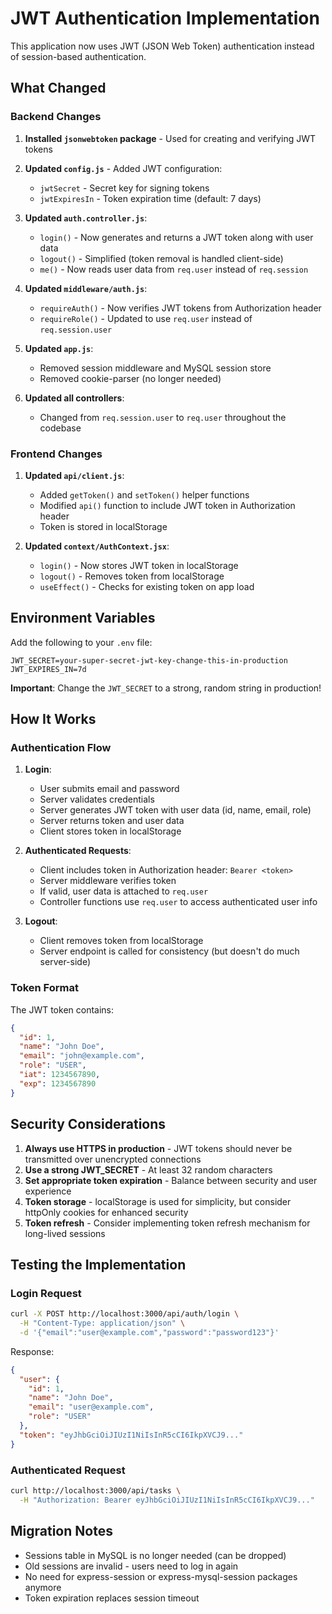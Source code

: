 # JWT Authentication Implementation

This application now uses JWT (JSON Web Token) authentication instead of session-based authentication.

## What Changed

### Backend Changes

1. **Installed `jsonwebtoken` package** - Used for creating and verifying JWT tokens

2. **Updated `config.js`** - Added JWT configuration:
   - `jwtSecret` - Secret key for signing tokens
   - `jwtExpiresIn` - Token expiration time (default: 7 days)

3. **Updated `auth.controller.js`**:
   - `login()` - Now generates and returns a JWT token along with user data
   - `logout()` - Simplified (token removal is handled client-side)
   - `me()` - Now reads user data from `req.user` instead of `req.session`

4. **Updated `middleware/auth.js`**:
   - `requireAuth()` - Now verifies JWT tokens from Authorization header
   - `requireRole()` - Updated to use `req.user` instead of `req.session.user`

5. **Updated `app.js`**:
   - Removed session middleware and MySQL session store
   - Removed cookie-parser (no longer needed)

6. **Updated all controllers**:
   - Changed from `req.session.user` to `req.user` throughout the codebase

### Frontend Changes

1. **Updated `api/client.js`**:
   - Added `getToken()` and `setToken()` helper functions
   - Modified `api()` function to include JWT token in Authorization header
   - Token is stored in localStorage

2. **Updated `context/AuthContext.jsx`**:
   - `login()` - Now stores JWT token in localStorage
   - `logout()` - Removes token from localStorage
   - `useEffect()` - Checks for existing token on app load

## Environment Variables

Add the following to your `.env` file:

```env
JWT_SECRET=your-super-secret-jwt-key-change-this-in-production
JWT_EXPIRES_IN=7d
```

**Important**: Change the `JWT_SECRET` to a strong, random string in production!

## How It Works

### Authentication Flow

1. **Login**:
   - User submits email and password
   - Server validates credentials
   - Server generates JWT token with user data (id, name, email, role)
   - Server returns token and user data
   - Client stores token in localStorage

2. **Authenticated Requests**:
   - Client includes token in Authorization header: `Bearer <token>`
   - Server middleware verifies token
   - If valid, user data is attached to `req.user`
   - Controller functions use `req.user` to access authenticated user info

3. **Logout**:
   - Client removes token from localStorage
   - Server endpoint is called for consistency (but doesn't do much server-side)

### Token Format

The JWT token contains:
```json
{
  "id": 1,
  "name": "John Doe",
  "email": "john@example.com",
  "role": "USER",
  "iat": 1234567890,
  "exp": 1234567890
}
```

## Security Considerations

1. **Always use HTTPS in production** - JWT tokens should never be transmitted over unencrypted connections
2. **Use a strong JWT_SECRET** - At least 32 random characters
3. **Set appropriate token expiration** - Balance between security and user experience
4. **Token storage** - localStorage is used for simplicity, but consider httpOnly cookies for enhanced security
5. **Token refresh** - Consider implementing token refresh mechanism for long-lived sessions

## Testing the Implementation

### Login Request
```bash
curl -X POST http://localhost:3000/api/auth/login \
  -H "Content-Type: application/json" \
  -d '{"email":"user@example.com","password":"password123"}'
```

Response:
```json
{
  "user": {
    "id": 1,
    "name": "John Doe",
    "email": "user@example.com",
    "role": "USER"
  },
  "token": "eyJhbGciOiJIUzI1NiIsInR5cCI6IkpXVCJ9..."
}
```

### Authenticated Request
```bash
curl http://localhost:3000/api/tasks \
  -H "Authorization: Bearer eyJhbGciOiJIUzI1NiIsInR5cCI6IkpXVCJ9..."
```

## Migration Notes

- Sessions table in MySQL is no longer needed (can be dropped)
- Old sessions are invalid - users need to log in again
- No need for express-session or express-mysql-session packages anymore
- Token expiration replaces session timeout
